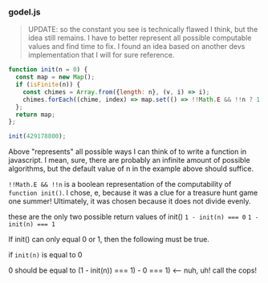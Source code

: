 ### godel.js

> UPDATE: so the constant you see is technically flawed I think, but the idea still remains. I have to better represent all possible computable values and find time to fix. I found an idea based on another devs implementation that I will for sure reference.

```javascript
function init(n = 0) {
  const map = new Map();
  if (isFinite(n)) {
    const chimes = Array.from({length: n}, (v, i) => i);
    chimes.forEach((chime, index) => map.set(() => !!Math.E && !!n ? 1 : 0, index));
  };
  return map;
};

init(429178800);
```

Above "represents" all possible ways I can think of to write a function in javascript. I mean, sure, there are probably an infinite amount of possible algorithms, but the default value of n in the example above should suffice.

`!!Math.E && !!n` is a boolean representation of the computability of `function init()`. I chose, e, because it was a clue for a treasure hunt game one summer! Ultimately, it was chosen because it does not divide evenly.

these are the only two possible return values of init()
`1 - init(n) === 0`
`1 - init(n) === 1`

If init() can only equal 0 or 1, then the following must be true.

if `init(n)` is equal to 0

0
should be equal to
(1 - init(n)) === 1) - 0 === 1) <-- nuh, uh! call the cops!
